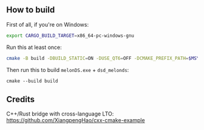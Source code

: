 ## How to build
First of all, if you're on Windows:
```sh
export CARGO_BUILD_TARGET=x86_64-pc-windows-gnu
```

Run this at least once:
```sh
cmake -B build -DBUILD_STATIC=ON -DUSE_QT6=OFF -DCMAKE_PREFIX_PATH=$MSYSTEM_PREFIX/qt5-static
```

Then run this to build `melonDS.exe` + `dsd_melonds`:
```
cmake --build build
```

## Credits

C++/Rust bridge with cross-language LTO: https://github.com/XiangpengHao/cxx-cmake-example
